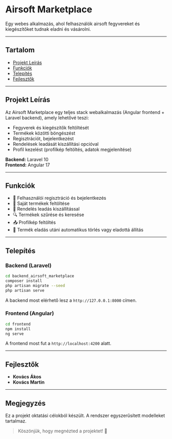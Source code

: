# Airsoft Marketplace

Egy webes alkalmazás, ahol felhasználók airsoft fegyvereket és kiegészítőket tudnak eladni és vásárolni.

---

## Tartalom
- [Projekt Leírás](#projekt-leírás)
- [Funkciók](#funkciók)
- [Telepítés](#telepítés)
- [Fejlesztők](#fejlesztők)

---

## Projekt Leírás
Az Airsoft Marketplace egy teljes stack webalkalmazás (Angular frontend + Laravel backend), amely lehetővé teszi:
- Fegyverek és kiegészítők feltöltését
- Termékek közötti böngészést
- Regisztrációt, bejelentkezést
- Rendelések leadását kiszállítási opcióval
- Profil kezelést (profilkép feltöltés, adatok megjelenítése)

**Backend:** Laravel 10  
**Frontend:** Angular 17

---

## Funkciók
- 👤 Felhasználói regisztráció és bejelentkezés
- 🏢 Saját termékek feltöltése
- 🛒 Rendelés leadás kiszállítással
- 🔍 Termékek szűrése és keresése
- 📤 Profilkép feltöltés
- 🔄 Termék eladás utáni automatikus törlés vagy eladottá állítás

---

## Telepítés

### Backend (Laravel)
```bash
cd backend_airsoft_marketplace
composer install
php artisan migrate --seed
php artisan serve
```
A backend most elérhető lesz a `http://127.0.0.1:8000` címen.

### Frontend (Angular)
```bash
cd frontend
npm install
ng serve
```
A frontend most fut a `http://localhost:4200` alatt.

---

## Fejlesztők
- **Kovács Ákos**
- **Kovács Martin**

---

## Megjegyzés
Ez a projekt oktatási célokból készült. A rendszer egyszerűsített modelleket tartalmaz.

> Köszönjük, hogy megnézted a projektet! 🚀
